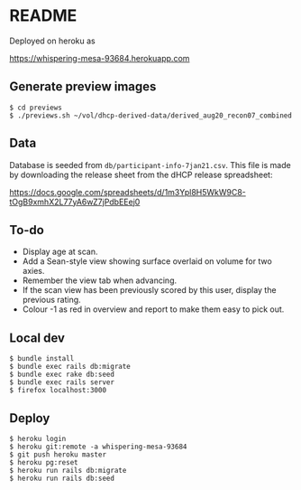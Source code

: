 # README

Deployed on heroku as 

https://whispering-mesa-93684.herokuapp.com

## Generate preview images

    $ cd previews
    $ ./previews.sh ~/vol/dhcp-derived-data/derived_aug20_recon07_combined

## Data

Database is seeded from `db/participant-info-7jan21.csv`. This file is made
by downloading the release sheet from the dHCP release spreadsheet:

https://docs.google.com/spreadsheets/d/1m3Ypl8H5WkW9C8-tOgB9xmhX2L77yA6wZ7jPdbEEej0

## To-do

- Display age at scan.
- Add a Sean-style view showing surface overlaid on volume for two axies.
- Remember the view tab when advancing.
- If the scan view has been previously scored by this user, display the
  previous rating.
- Colour -1 as red in overview and report to make them easy to pick out.

## Local dev

    $ bundle install 
    $ bundle exec rails db:migrate
    $ bundle exec rake db:seed
    $ bundle exec rails server
    $ firefox localhost:3000

## Deploy

    $ heroku login
    $ heroku git:remote -a whispering-mesa-93684
    $ git push heroku master
    $ heroku pg:reset 
    $ heroku run rails db:migrate
    $ heroku run rails db:seed

